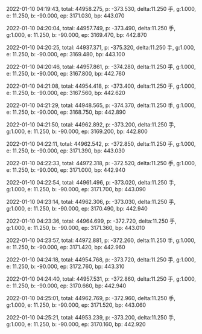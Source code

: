 2022-01-10 04:19:43, total: 44958.275, p: -373.530, delta:11.250 手, g:1.000, e: 11.250, b: -90.000, ep: 3171.030, bp: 443.070

2022-01-10 04:20:04, total: 44957.749, p: -373.490, delta:11.250 手, g:1.000, e: 11.250, b: -90.000, ep: 3169.470, bp: 442.870

2022-01-10 04:20:25, total: 44937.371, p: -375.320, delta:11.250 手, g:1.000, e: 11.250, b: -90.000, ep: 3169.480, bp: 443.100

2022-01-10 04:20:46, total: 44957.861, p: -374.280, delta:11.250 手, g:1.000, e: 11.250, b: -90.000, ep: 3167.800, bp: 442.760

2022-01-10 04:21:08, total: 44954.418, p: -373.400, delta:11.250 手, g:1.000, e: 11.250, b: -90.000, ep: 3167.560, bp: 442.620

2022-01-10 04:21:29, total: 44948.565, p: -374.370, delta:11.250 手, g:1.000, e: 11.250, b: -90.000, ep: 3168.750, bp: 442.890

2022-01-10 04:21:50, total: 44962.892, p: -373.200, delta:11.250 手, g:1.000, e: 11.250, b: -90.000, ep: 3169.200, bp: 442.800

2022-01-10 04:22:11, total: 44962.542, p: -372.850, delta:11.250 手, g:1.000, e: 11.250, b: -90.000, ep: 3171.390, bp: 443.030

2022-01-10 04:22:33, total: 44972.318, p: -372.520, delta:11.250 手, g:1.000, e: 11.250, b: -90.000, ep: 3171.000, bp: 442.940

2022-01-10 04:22:54, total: 44961.496, p: -373.020, delta:11.250 手, g:1.000, e: 11.250, b: -90.000, ep: 3171.700, bp: 443.090

2022-01-10 04:23:14, total: 44962.306, p: -373.030, delta:11.250 手, g:1.000, e: 11.250, b: -90.000, ep: 3170.490, bp: 442.940

2022-01-10 04:23:36, total: 44964.699, p: -372.720, delta:11.250 手, g:1.000, e: 11.250, b: -90.000, ep: 3171.360, bp: 443.010

2022-01-10 04:23:57, total: 44972.881, p: -372.260, delta:11.250 手, g:1.000, e: 11.250, b: -90.000, ep: 3171.420, bp: 442.960

2022-01-10 04:24:18, total: 44954.768, p: -373.720, delta:11.250 手, g:1.000, e: 11.250, b: -90.000, ep: 3172.760, bp: 443.310

2022-01-10 04:24:40, total: 44957.531, p: -372.860, delta:11.250 手, g:1.000, e: 11.250, b: -90.000, ep: 3170.660, bp: 442.940

2022-01-10 04:25:01, total: 44962.769, p: -372.960, delta:11.250 手, g:1.000, e: 11.250, b: -90.000, ep: 3171.520, bp: 443.060

2022-01-10 04:25:21, total: 44953.239, p: -373.200, delta:11.250 手, g:1.000, e: 11.250, b: -90.000, ep: 3170.160, bp: 442.920